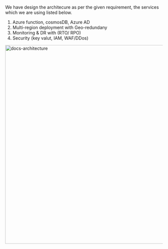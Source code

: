 We have design the architecure as per the given requirement, the services which we are using listed below. <br>
1. Azure function, cosmosDB, Azure AD
2. Multi-region deployment with Geo-redundany
3. Monitoring & DR with (RTO/ RPO)
4. Security (key valut, IAM, WAF/DDos)
   
<img width="1765" height="637" alt="docs-architecture" src="https://github.com/user-attachments/assets/a831397f-c4c1-4c6b-845f-a71130e39c3a" />

